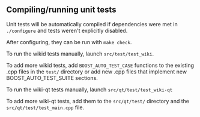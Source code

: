 Compiling/running unit tests
------------------------------------

Unit tests will be automatically compiled if dependencies were met in `./configure`
and tests weren't explicitly disabled.

After configuring, they can be run with `make check`.

To run the wikid tests manually, launch `src/test/test_wiki`.

To add more wikid tests, add `BOOST_AUTO_TEST_CASE` functions to the existing
.cpp files in the `test/` directory or add new .cpp files that
implement new BOOST_AUTO_TEST_SUITE sections.

To run the wiki-qt tests manually, launch `src/qt/test/test_wiki-qt`

To add more wiki-qt tests, add them to the `src/qt/test/` directory and
the `src/qt/test/test_main.cpp` file.
